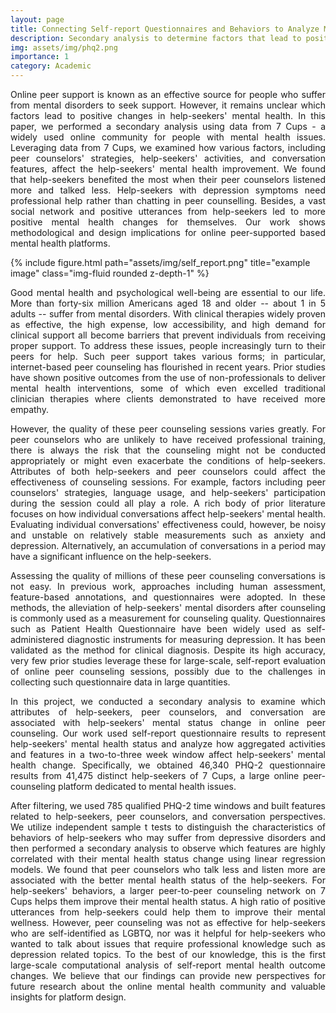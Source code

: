 ```yaml
---
layout: page
title: Connecting Self-report Questionnaires and Behaviors to Analyze Mental Health Changes in Online Peer Counselling
description: Secondary analysis to determine factors that lead to positive changes in help-seekers' mental health.
img: assets/img/phq2.png
importance: 1
category: Academic
---
```


<p style='text-align: justify;'>Online peer support is known as an effective source for people who suffer from mental disorders to seek support. However, it remains unclear which factors lead to positive changes in help-seekers' mental health. In this paper, we performed a secondary analysis using data from 7 Cups - a widely used online community for people with mental health issues. Leveraging data from 7 Cups, we examined how various factors, including peer counselors' strategies, help-seekers' activities, and conversation features, affect the help-seekers' mental health improvement. We found that help-seekers benefited the most when their peer counselors listened more and talked less. Help-seekers with depression symptoms need professional help rather than chatting in peer counselling. Besides, a vast social network and positive utterances from help-seekers led to more positive mental health changes for themselves. Our work shows methodological and design implications for online peer-supported based mental health platforms.</p>

<div class="row">
    <div class="col-sm mt-3 mt-md-0">
        {% include figure.html path="assets/img/self_report.png" title="example image" class="img-fluid rounded z-depth-1" %}
    </div>
</div>

<p style='text-align: justify;'>Good mental health and psychological well-being are essential to our life. More than forty-six million Americans aged 18 and older -- about 1 in 5 adults -- suffer from mental disorders. With clinical therapies widely proven as effective, the high expense, low accessibility, and high demand for clinical support all become barriers that prevent individuals from receiving proper support.  To address these issues, people increasingly turn to their peers for help. Such peer support takes various forms; in particular, internet-based peer counseling has flourished in recent years. Prior studies have shown positive outcomes from the use of non-professionals to deliver mental health interventions, some of which even excelled traditional clinician therapies where clients demonstrated to have received more empathy.</p>


<p style='text-align: justify;'>However, the quality of these peer counseling sessions varies greatly. For peer counselors who are unlikely to have received professional training, there is always the risk that the counseling might not be conducted appropriately or might even exacerbate the conditions of help-seekers. 
Attributes of both help-seekers and peer counselors could affect the effectiveness of counseling sessions. For example, factors including peer counselors' strategies, language usage, and help-seekers' participation during the session could all play a role.
A rich body of prior literature focuses on how individual conversations affect help-seekers' mental health. Evaluating individual conversations' effectiveness could, however, be noisy and unstable on relatively stable measurements such as anxiety and depression. Alternatively, an accumulation of conversations in a period may have a significant influence on the help-seekers.</p>

<p style='text-align: justify;'>Assessing the quality of millions of these peer counseling conversations is not easy. In previous work, approaches including human assessment, feature-based annotations, and questionnaires were adopted.  In these methods, the alleviation of help-seekers' mental disorders after counseling is commonly used as a measurement for counseling quality. Questionnaires
such as Patient Health Questionnaire have been widely used as self-administered diagnostic instruments for measuring depression. It has been validated as the method for clinical diagnosis. Despite its high accuracy, very few prior studies leverage these for large-scale, self-report evaluation of online peer counseling sessions, possibly due to the challenges in collecting such questionnaire data in large quantities.</p>


<p style='text-align: justify;'>In this project, we conducted a secondary analysis to examine which attributes of help-seekers, peer counselors, and conversation are associated with help-seekers' mental status change in online peer counseling. Our work used self-report questionnaire results to represent help-seekers' mental health status and analyze how aggregated activities and features in a two-to-three week window affect help-seekers' mental health change. Specifically, we obtained 46,340 PHQ-2 questionnaire results from 41,475 distinct help-seekers of 7 Cups, a large online peer-counseling platform dedicated to mental health issues.</p>

<p style='text-align: justify;'>After filtering, we used 785 qualified PHQ-2 time windows and built features related to help-seekers, peer counselors, and conversation perspectives. We utilize independent sample t tests to distinguish the characteristics of behaviors of help-seekers who may suffer from depressive disorders and then performed a secondary analysis to observe which features are highly correlated with their mental health status change using linear regression models. We found that peer counselors who talk less and listen more are associated with the better mental health status of the help-seekers. For help-seekers' behaviors, a larger peer-to-peer counseling network on 7 Cups helps them improve their mental health status. A high ratio of positive utterances from help-seekers could help them to improve their mental wellness. However, peer counseling was not as effective for help-seekers who are self-identified as LGBTQ, nor was it helpful for help-seekers who wanted to talk about issues that require professional knowledge such as depression related topics. To the best of our knowledge, this is the first large-scale computational analysis of self-report mental health outcome changes. We believe that our findings can provide new perspectives for future research about the online mental health community and valuable insights for platform design.</p>

